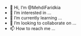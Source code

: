 - 👋 Hi, I’m @MehdiFaridkia
- 👀 I’m interested in ...
- 🌱 I’m currently learning ...
- 💞️ I’m looking to collaborate on ...
- 📫 How to reach me ...

<!---
MehdiFaridkia/MehdiFaridkia is a ✨ special ✨ repository because its `README.md` (this file) appears on your GitHub profile.
You can click the Preview link to take a look at your changes.
--->
